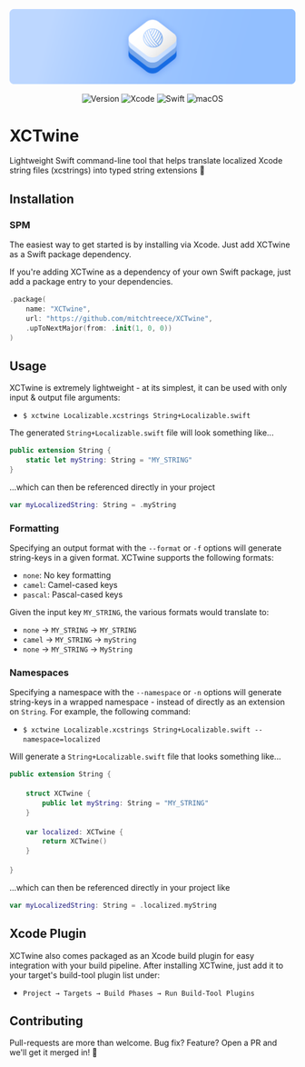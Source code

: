 ![Lumberjack](Assets/Banner.png)

<div align="center">

![Version](https://img.shields.io/badge/Version-1.0.0-BDD7FF.svg?style=for-the-badge&labelColor=166CE3)
![Xcode](https://img.shields.io/badge/Xcode-15-BDD7FF.svg?style=for-the-badge&labelColor=166CE3)
![Swift](https://img.shields.io/badge/Swift-5.9-BDD7FF.svg?style=for-the-badge&labelColor=166CE3)
![macOS](https://img.shields.io/badge/macOS-13+-BDD7FF.svg?style=for-the-badge&labelColor=166CE3)

</div>

# XCTwine

Lightweight Swift command-line tool that helps translate localized
Xcode string files (xcstrings) into typed string extensions 🧶

## Installation

### SPM

The easiest way to get started is by installing via Xcode. 
Just add XCTwine as a Swift package dependency.

If you're adding XCTwine as a dependency of your own Swift package, 
just add a package entry to your dependencies.

```swift
.package(
    name: "XCTwine",
    url: "https://github.com/mitchtreece/XCTwine",
    .upToNextMajor(from: .init(1, 0, 0))
)
```

## Usage

XCTwine is extremely lightweight - at its simplest, 
it can be used with only input & output file arguments:

- `$ xctwine Localizable.xcstrings String+Localizable.swift`

The generated `String+Localizable.swift` file will look something like...

```swift
public extension String {
    static let myString: String = "MY_STRING"
}
```

...which can then be referenced directly in your project

```swift
var myLocalizedString: String = .myString
```

### Formatting

Specifying an output format with the `--format` or `-f` options
will generate string-keys in a given format. XCTwine supports
the following formats:

- `none`: No key formatting
- `camel`: Camel-cased keys
- `pascal`: Pascal-cased keys

Given the input key `MY_STRING`, the various formats would translate to:

- `none` → `MY_STRING` → `MY_STRING`
- `camel` → `MY_STRING` → `myString`
- `none` → `MY_STRING` → `MyString`

### Namespaces

Specifying a namespace with the `--namespace` or `-n` options
will generate string-keys in a wrapped namespace - instead of
directly as an extension on `String`. For example, the following
command:

- `$ xctwine Localizable.xcstrings String+Localizable.swift --namespace=localized`

Will generate a `String+Localizable.swift` file that looks something like...

```swift
public extension String {

    struct XCTwine {
        public let myString: String = "MY_STRING"
    }

    var localized: XCTwine {
        return XCTwine()
    }

}
```

...which can then be referenced directly in your project like

```swift
var myLocalizedString: String = .localized.myString
```

## Xcode Plugin

XCTwine also comes packaged as an Xcode build plugin 
for easy integration with your build pipeline.
After installing XCTwine, just add it to your target's
build-tool plugin list under:

- `Project → Targets → Build Phases → Run Build-Tool Plugins`

## Contributing

Pull-requests are more than welcome. Bug fix? Feature? Open a PR and we'll get it merged in! 🎉
